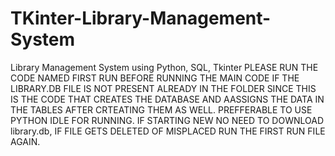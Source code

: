 # TKinter-Library-Management-System
Library Management System using Python, SQL, Tkinter
PLEASE RUN THE CODE NAMED FIRST RUN BEFORE RUNNING THE MAIN CODE IF
THE LIBRARY.DB FILE IS NOT PRESENT ALREADY IN THE FOLDER SINCE THIS
IS THE CODE THAT CREATES THE DATABASE AND AASSIGNS THE DATA IN THE TABLES AFTER CRTEATING THEM AS WELL.
PREFFERABLE TO USE PYTHON IDLE FOR RUNNING.
IF STARTING NEW NO NEED TO DOWNLOAD library.db, IF FILE GETS DELETED OF MISPLACED RUN THE FIRST RUN FILE AGAIN.
